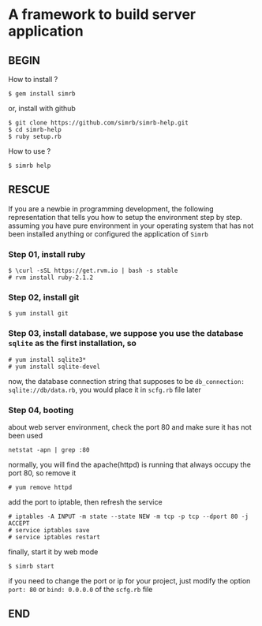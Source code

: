 # A framework to build server application

## BEGIN

How to install ?

	$ gem install simrb

or, install with github

	$ git clone https://github.com/simrb/simrb-help.git
	$ cd simrb-help
	$ ruby setup.rb

How to use ?

	$ simrb help

## RESCUE

If you are a newbie in programming development, the following representation that tells you how to setup the environment step by step. assuming you have pure environment in your operating system that has not been installed anything or configured the application of `Simrb`

### Step 01, install ruby

	$ \curl -sSL https://get.rvm.io | bash -s stable
	# rvm install ruby-2.1.2

### Step 02, install git

	$ yum install git

### Step 03, install database, we suppose you use the database `sqlite` as the first installation, so

	# yum install sqlite3*
	# yum install sqlite-devel

now, the database connection string that supposes to be `db_connection: sqlite://db/data.rb`, you would place it in `scfg.rb` file later

### Step 04, booting

about web server environment, check the port 80 and make sure it has not been used

	netstat -apn | grep :80

normally, you will find the apache(httpd) is running that always occupy the port 80, so remove it

	# yum remove httpd

add the port to iptable, then refresh the service

	# iptables -A INPUT -m state --state NEW -m tcp -p tcp --dport 80 -j ACCEPT
	# service iptables save
	# service iptables restart

finally, start it by web mode

	$ simrb start

if you need to change the port or ip for your project, just modify the option `port: 80` or `bind: 0.0.0.0` of the `scfg.rb` file

## END
